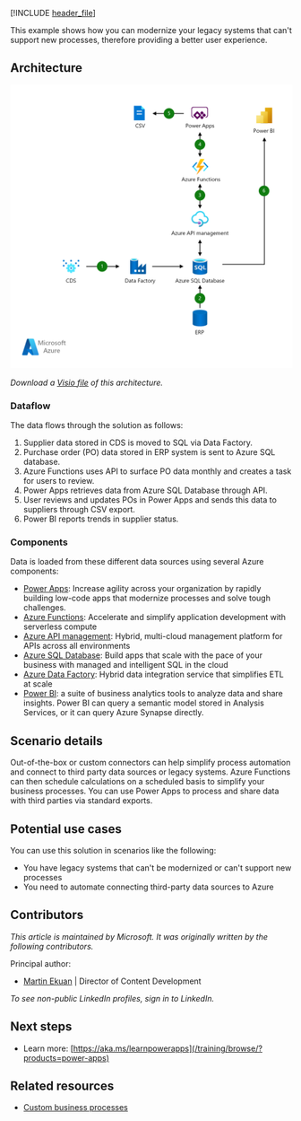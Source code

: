 [!INCLUDE [header_file](../../../includes/sol-idea-header.md)]

This example shows how you can modernize your legacy systems that can't support new processes, therefore providing a better user experience.

## Architecture

![Architecture shows data from CDS to SQL via Data Factory and from ERP to SQL. Power Apps gets data, sends via CSV, Power BI shows trends.](../media/lob.png)

*Download a [Visio file](https://arch-center.azureedge.net/lob.vsdx) of this architecture.*

### Dataflow

The data flows through the solution as follows:

1. Supplier data stored in CDS is moved to SQL via Data Factory.
1. Purchase order (PO) data stored in ERP system is sent to Azure SQL database.
1. Azure Functions uses API to surface PO data monthly and creates a task for users to review.
1. Power Apps retrieves data from Azure SQL Database through API.
1. User reviews and updates POs in Power Apps and sends this data to suppliers through CSV export.
1. Power BI reports trends in supplier status.

### Components

Data is loaded from these different data sources using several Azure components:

- [Power Apps](https://powerapps.microsoft.com): Increase agility across your organization by rapidly building low-code apps that modernize processes and solve tough challenges.
- [Azure Functions](https://azure.microsoft.com/services/functions): Accelerate and simplify application development with serverless compute
- [Azure API management](https://azure.microsoft.com/services/api-management): Hybrid, multi-cloud management platform for APIs across all environments
- [Azure SQL Database](https://azure.microsoft.com/services/sql-database): Build apps that scale with the pace of your business with managed and intelligent SQL in the cloud
- [Azure Data Factory](https://azure.microsoft.com/services/data-factory): Hybrid data integration service that simplifies ETL at scale
- [Power BI](/power-bi): a suite of business analytics tools to analyze data and share insights. Power BI can query a semantic model stored in Analysis Services, or it can query Azure Synapse directly.

## Scenario details

Out-of-the-box or custom connectors can help simplify process automation and connect to third party data sources or legacy systems. Azure Functions can then schedule calculations on a scheduled basis to simplify your business processes. You can use Power Apps to process and share data with third parties via standard exports.

## Potential use cases

You can use this solution in scenarios like the following:

- You have legacy systems that can't be modernized or can't support new processes
- You need to automate connecting third-party data sources to Azure

## Contributors

*This article is maintained by Microsoft. It was originally written by the following contributors.*

Principal author:

- [Martin Ekuan](https://www.linkedin.com/in/martinekuan/) | Director of Content Development

*To see non-public LinkedIn profiles, sign in to LinkedIn.*

## Next steps

- Learn more: [https://aka.ms/learnpowerapps](/training/browse/?products=power-apps)

## Related resources

- [Custom business processes](../../solution-ideas/articles/custom-business-processes.yaml)